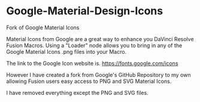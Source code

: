 # Google-Material-Design-Icons

Fork of Google Material Icons

Material Icons from Google are a great way to enhance you DaVinci Resolve Fusion Macros. Using a "Loader" node allows you to bring in any of the Google Material Icons .png files into your Macro.

The link to the Google Icon website is. https://fonts.google.com/icons

However I have created a fork from Google's GitHub Repository to my own allowing Fusion users easy access to PNG and SVG Material Icons.

I have removed everything except the PNG and SVG files.
